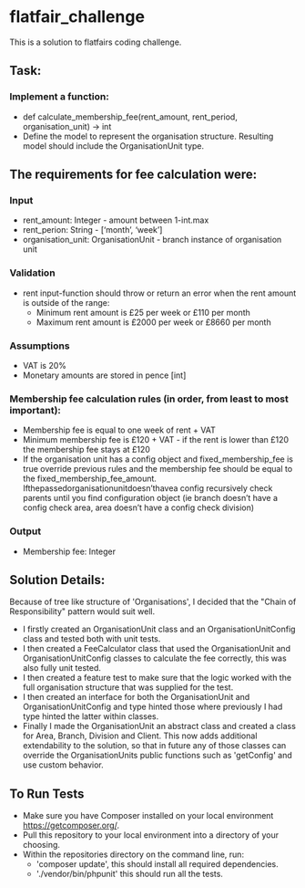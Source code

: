 # flatfair_challenge

This is a solution to flatfairs coding challenge.

## Task:

### Implement a function:
- def calculate_membership_fee(rent_amount, rent_period, organisation_unit)​ ->
int
- Define the model to represent the organisation structure. Resulting model should include
the OrganisationUnit type.

## The requirements for fee calculation were:

### Input
 - rent_amount: Integer - amount between 1-int.max
 - rent_perion: String - [‘month’, ‘week’]
 - organisation_unit: OrganisationUnit - branch instance of organisation unit

### Validation
- rent input​-​​f​unction should throw or return an error when the rent amount is outside of the range:
    - Minimum rent amount is £25 per week or £110 per month
    - Maximum rent amount is £2000 per week or £8660 per month

### Assumptions
- VAT is 20%
- Monetary amounts are stored in pence [int]

### Membership fee calculation rules (in order, from least to most important):​
- Membership fee is equal to one week of rent + VAT
- Minimum membership fee is £120 + VAT - if the rent is lower than £120 the
membership fee stays at £120
- If the organisation unit has a config object and f​ixed_membership_fee​ is t​rue override previous rules and the membership fee should be equal to the fixed_membership_fee_amount.​ Ifthepassedorganisationunitdoesn’thavea config recursively check parents until you find configuration object (ie branch doesn’t have a config check area, area doesn’t have a config check division)

### Output
- Membership fee: Integer

## Solution Details:

Because of tree like structure of 'Organisations', I decided that the "Chain of Responsibility" pattern would suit well.

- I firstly created an OrganisationUnit class and an OrganisationUnitConfig class and tested both with unit tests.
- I then created a FeeCalculator class that used the OrganisationUnit and OrganisationUnitConfig classes to calculate the fee correctly, this was also fully unit tested.
- I then created a feature test to make sure that the logic worked with the full organisation structure that was supplied for the test.
- I then created an interface for both the OrganisationUnit and OrganisationUnitConfig and type hinted those where previously I had type hinted the latter within classes.
- Finally I made the OrganisationUnit an abstract class and created a class for Area, Branch, Division and Client. This now adds additional extendability to the solution, so that in future any of those classes can override the OrganisationUnits public functions such as 'getConfig' and use custom behavior.

## To Run Tests

- Make sure you have Composer installed on your local environment https://getcomposer.org/.
- Pull this repository to your local environment into a directory of your choosing.
- Within the repositories directory on the command line, run:
    - 'composer update', this should install all required dependencies.
    - './vendor/bin/phpunit' this should run all the tests.
